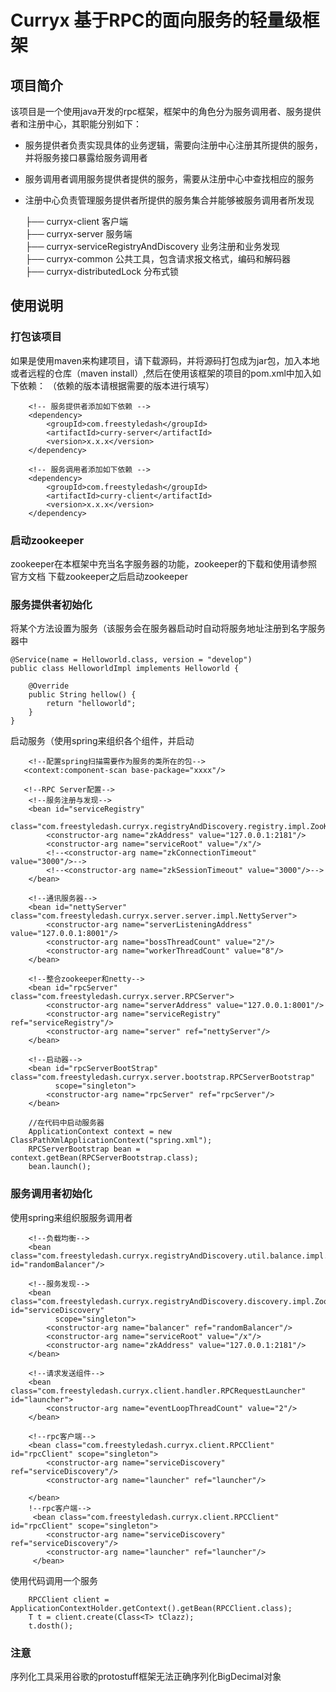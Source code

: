 # Curryx 基于RPC的面向服务的轻量级框架 

## 项目简介

该项目是一个使用java开发的rpc框架，框架中的角色分为服务调用者、服务提供者和注册中心，其职能分别如下：

* 服务提供者负责实现具体的业务逻辑，需要向注册中心注册其所提供的服务，并将服务接口暴露给服务调用者
* 服务调用者调用服务提供者提供的服务，需要从注册中心中查找相应的服务
* 注册中心负责管理服务提供者所提供的服务集合并能够被服务调用者所发现

  ├── curryx-client   客户端<br>
  ├── curryx-server   服务端<br>
  ├── curryx-serviceRegistryAndDiscovery  业务注册和业务发现<br>
  ├── curryx-common   公共工具，包含请求报文格式，编码和解码器<br>
  ├── curryx-distributedLock 分布式锁<br>
  
## 使用说明

### 打包该项目
如果是使用maven来构建项目，请下载源码，并将源码打包成为jar包，加入本地或者远程的仓库（maven install）,然后在使用该框架的项目的pom.xml中加入如下依赖：
（依赖的版本请根据需要的版本进行填写）

```
    <!-- 服务提供者添加如下依赖 -->
    <dependency>
        <groupId>com.freestyledash</groupId>
        <artifactId>curry-server</artifactId>
        <version>x.x.x</version>
    </dependency>
```

```
    <!-- 服务调用者添加如下依赖 -->
    <dependency>
        <groupId>com.freestyledash</groupId>
        <artifactId>curry-client</artifactId>
        <version>x.x.x</version>
    </dependency>
```  

### 启动zookeeper
zookeeper在本框架中充当名字服务器的功能，zookeeper的下载和使用请参照官方文档
下载zookeeper之后启动zookeeper

### 服务提供者初始化
将某个方法设置为服务（该服务会在服务器启动时自动将服务地址注册到名字服务器中
```
@Service(name = Helloworld.class, version = "develop")
public class HelloworldImpl implements Helloworld {

    @Override
    public String hellow() {
        return "helloworld";
    }
}
```

启动服务（使用spring来组织各个组件，并启动
```
    <!--配置spring扫描需要作为服务的类所在的包-->
   <context:component-scan base-package="xxxx"/>
    
   <!--RPC Server配置-->
    <!--服务注册与发现-->
    <bean id="serviceRegistry"
          class="com.freestyledash.curryx.registryAndDiscovery.registry.impl.ZooKeeperServiceRegistry">
        <constructor-arg name="zkAddress" value="127.0.0.1:2181"/>
        <constructor-arg name="serviceRoot" value="/x"/>
        <!--<constructor-arg name="zkConnectionTimeout" value="3000"/>-->
        <!--<constructor-arg name="zkSessionTimeout" value="3000"/>-->
    </bean>

    <!--通讯服务器-->
    <bean id="nettyServer" class="com.freestyledash.curryx.server.server.impl.NettyServer">
        <constructor-arg name="serverListeningAddress" value="127.0.0.1:8001"/>
        <constructor-arg name="bossThreadCount" value="2"/>
        <constructor-arg name="workerThreadCount" value="8"/>
    </bean>

    <!--整合zookeeper和netty-->
    <bean id="rpcServer" class="com.freestyledash.curryx.server.RPCServer">
        <constructor-arg name="serverAddress" value="127.0.0.1:8001"/>
        <constructor-arg name="serviceRegistry" ref="serviceRegistry"/>
        <constructor-arg name="server" ref="nettyServer"/>
    </bean>

    <!--启动器-->
    <bean id="rpcServerBootStrap" class="com.freestyledash.curryx.server.bootstrap.RPCServerBootstrap"
          scope="singleton">
        <constructor-arg name="rpcServer" ref="rpcServer"/>
    </bean>
```
```
    //在代码中启动服务器
    ApplicationContext context = new ClassPathXmlApplicationContext("spring.xml");
    RPCServerBootstrap bean = context.getBean(RPCServerBootstrap.class);
    bean.launch();
```
### 服务调用者初始化

使用spring来组织服服务调用者
```
    <!--负载均衡-->
    <bean class="com.freestyledash.curryx.registryAndDiscovery.util.balance.impl.RandomBalancer" id="randomBalancer"/>

    <!--服务发现-->
    <bean class="com.freestyledash.curryx.registryAndDiscovery.discovery.impl.ZooKeeperServiceDiscovery" id="serviceDiscovery"
          scope="singleton">
        <constructor-arg name="balancer" ref="randomBalancer"/>
        <constructor-arg name="serviceRoot" value="/x"/>
        <constructor-arg name="zkAddress" value="127.0.0.1:2181"/>
    </bean>

    <!--请求发送组件-->
    <bean class="com.freestyledash.curryx.client.handler.RPCRequestLauncher" id="launcher">
        <constructor-arg name="eventLoopThreadCount" value="2"/>
    </bean>

    <!--rpc客户端-->
    <bean class="com.freestyledash.curryx.client.RPCClient" id="rpcClient" scope="singleton">
        <constructor-arg name="serviceDiscovery" ref="serviceDiscovery"/>
        <constructor-arg name="launcher" ref="launcher"/>

    </bean>
    !--rpc客户端-->
     <bean class="com.freestyledash.curryx.client.RPCClient" id="rpcClient" scope="singleton">
        <constructor-arg name="serviceDiscovery" ref="serviceDiscovery"/>
        <constructor-arg name="launcher" ref="launcher"/>
     </bean>
 ```
 使用代码调用一个服务
 ```
     RPCClient client = ApplicationContextHolder.getContext().getBean(RPCClient.class);
     T t = client.create(Class<T> tClazz);
     t.dosth();
 ```
 
 ### 注意
 序列化工具采用谷歌的protostuff框架无法正确序列化BigDecimal对象
